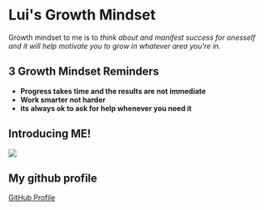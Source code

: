 # Lui's Growth Mindset
  Growth mindset to me is to  *think about and manifest success for onesself and it will help motivate you to grow in whatever area you're in.* 
  
## 3 Growth Mindset Reminders 

  + **Progress takes time and the results are not immediate**
  + **Work smarter not harder**
  + **its always ok to ask for help whenever you need it**
  
##  **Introducing ME!** 
<img src="https://user-images.githubusercontent.com/123973434/215550625-725732c6-d94d-4126-aa88-ebe78efee1dd.png">

## **My github profile**
[GitHub Profile](https://github.com/CrazyBallAdventure)
